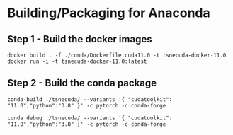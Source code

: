 <!--
 Copyright (c) 2021 Regents of the University of California

 This software is released under the MIT License.
 https://opensource.org/licenses/MIT
-->

# Building/Packaging for Anaconda

## Step 1 - Build the docker images

```
docker build . -f ./conda/Dockerfile.cuda11.0 -t tsnecuda-docker-11.0
docker run -i -t tsnecuda-docker-11.0:latest
```

## Step 2 - Build the conda package

```
conda-build ./tsnecuda/ --variants '{ "cudatoolkit": "11.0","python":"3.8" }' -c pytorch -c conda-forge
```

```
conda debug ./tsnecuda/ --variants '{ "cudatoolkit": "11.0","python":"3.8" }' -c pytorch -c conda-forge
```
